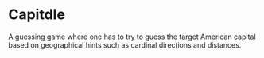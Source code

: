 # Capitdle
A guessing game where one has to try to guess the target American capital based on geographical hints such as cardinal directions and distances. 
